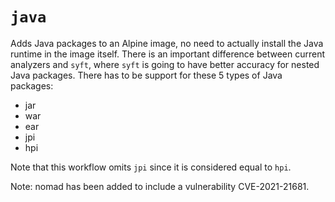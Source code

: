 # `java`
Adds Java packages to an Alpine image, no need to actually install the Java runtime in the image itself. There is an important difference
between current analyzers and `syft`, where `syft` is going to have better accuracy for nested Java packages. There has to be support for these 5 types of Java packages:

* jar
* war
* ear
* jpi
* hpi

Note that this workflow omits `jpi` since it is considered equal to `hpi`.

Note: nomad has been added to include a vulnerability CVE-2021-21681.
